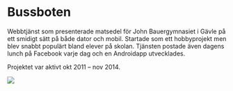 # Bussboten
Webbtjänst som presenterade matsedel för John Bauergymnasiet i Gävle på ett smidigt sätt på både dator och mobil. Startade som ett hobbyprojekt men blev snabbt populärt bland elever på skolan. Tjänsten postade även dagens lunch på Facebook varje dag och en Androidapp utvecklades.

Projektet var aktivt okt 2011 – nov 2014.

<img src="https://i.imgur.com/BPmK5W1.png">